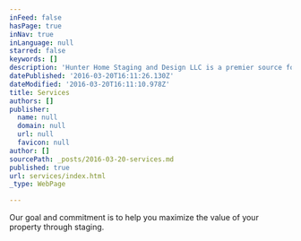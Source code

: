 ```yaml
---
inFeed: false
hasPage: true
inNav: true
inLanguage: null
starred: false
keywords: []
description: 'Hunter Home Staging and Design LLC is a premier source for home staging serving greater Seattle and Snohomish County. '
datePublished: '2016-03-20T16:11:26.130Z'
dateModified: '2016-03-20T16:11:10.978Z'
title: Services
authors: []
publisher:
  name: null
  domain: null
  url: null
  favicon: null
author: []
sourcePath: _posts/2016-03-20-services.md
published: true
url: services/index.html
_type: WebPage

---
```

Our goal and commitment is to help you maximize the value of your property through staging.